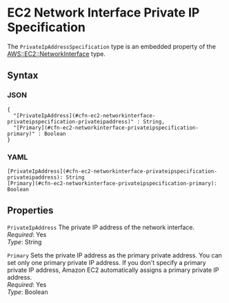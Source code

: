 # EC2 Network Interface Private IP Specification<a name="aws-properties-ec2-network-interface-privateipspec"></a>

The `PrivateIpAddressSpecification` type is an embedded property of the [AWS::EC2::NetworkInterface](aws-resource-ec2-network-interface.md) type\.

## Syntax<a name="w4ab1c21c14d823b5"></a>

### JSON<a name="aws-properties-ec2-network-interface-privateipspec-syntax.json"></a>

```
{
  "[PrivateIpAddress](#cfn-ec2-networkinterface-privateipspecification-privateipaddress)" : String,
  "[Primary](#cfn-ec2-networkinterface-privateipspecification-primary)" : Boolean
}
```

### YAML<a name="aws-properties-ec2-network-interface-privateipspec-syntax.yaml"></a>

```
[PrivateIpAddress](#cfn-ec2-networkinterface-privateipspecification-privateipaddress): String
[Primary](#cfn-ec2-networkinterface-privateipspecification-primary): Boolean
```

## Properties<a name="w4ab1c21c14d823b7"></a>

`PrivateIpAddress`  <a name="cfn-ec2-networkinterface-privateipspecification-privateipaddress"></a>
The private IP address of the network interface\.  
*Required*: Yes  
*Type*: String

`Primary`  <a name="cfn-ec2-networkinterface-privateipspecification-primary"></a>
Sets the private IP address as the primary private address\. You can set only one primary private IP address\. If you don't specify a primary private IP address, Amazon EC2 automatically assigns a primary private IP address\.  
*Required*: Yes  
*Type*: Boolean
